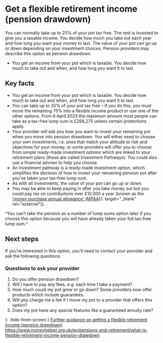 # Get a flexible retirement income (pension drawdown)

You can normally take up to 25% of your pot tax free. The rest is invested to give you a taxable income. You decide how much you take out each year and how long you want your money to last. The value of your pot can go up or down depending on your investment choices. Pension providers may describe this option as pension drawdown.

* You get an income from your pot which is taxable. You decide how much to take out and when, and how long you want it to last.

## Key facts

* You get an income from your pot which is taxable. You decide how much to take out and when, and how long you want it to last.
* You can take up to 25% of your pot tax free – if you do this, you must move the remaining 75% into a flexible income product or use one of the other options. From 6 April 2023 the maximum amount most people can take as a tax-free lump sum is £268,275 unless certain protections apply.
* Your provider will ask you how you want to invest your remaining pot when you move into pension drawdown. You will either need to choose your own investments, i.e. ones that match your attitude to risk and objectives for your money, or some providers will offer you to choose from simple ready-made investment options which are linked to your retirement plans (these are called Investment Pathways). You could also use a financial adviser to help you choose.
* An investment pathway is a ready-made investment option, which simplifies the decision of how to invest your remaining pension pot after you’ve taken your tax-free lump sum.
* As with all investments, the value of your pot can go up or down.
* You may be able to keep paying in after you take money out but you could pay tax on contributions over £10,000 a year (known as the [‘money purchase annual allowance’ (MPAA)](https://www.gov.uk/tax-on-your-private-pension/annual-allowance#lower-allowance-if-you-take-money-from-a-pension-pot){: target="_blank" rel="external"}).

^You can’t take the pension as a number of lump sums option later if you choose this option because you will have already taken your full tax-free lump sum.^

## Next steps

If you’re interested in this option, you’ll need to contact your provider and ask the following questions.

### Questions to ask your provider

1. Do you offer pension drawdown?
2. Will I have to pay any fees, e.g. each time I take a payment?
3. How much could my pot grow or go down? Some providers now offer products which include guarantees.
4. Will you charge me a fee if I move my pot to a provider that offers this option?
5. Does my pot have any special features like a guaranteed annuity rate?

{: .hide-from-screen }
[Further guidance on getting a flexible retirement income (pension drawdown)](https://www.moneyhelper.org.uk/en/pensions-and-retirement/what-is-flexible-retirement-income-pension-drawdown)<br>
https://www.moneyhelper.org.uk/en/pensions-and-retirement/what-is-flexible-retirement-income-pension-drawdown
